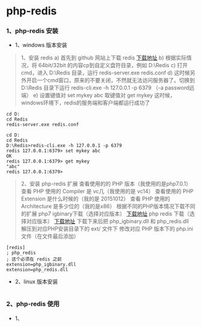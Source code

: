 # php-redis

### 1、php-redis 安装

* 1、windows 版本安装

> 1、安装 redis
> a) 首先到 github 网站上下载 redis [下载地址](https://github.com/dmajkic/redis/downloads)
> b) 根据实际情况，将 64bit/32bit 的内容cp到自定义盘符目录，例如 D:\Redis
> c) 打开cmd，进入 D:\Redis 目录，运行 redis-server.exe redis.conf
> d) 这时候另外开启一个cmd窗口，原来的不要关闭，不然就无法访问服务器了。切换到 D:\Redis 目录下运行  redis-cli.exe -h 127.0.0.1 -p 6379 （-a password远端）
> e) 设置键值对 set mykey abc  取键值对 get mykey
> 这时候，windows环境下，redis的服务端和客户端都运行成功了

```
cd D:
cd Redis
redis-server.exe redis.conf
```

```
cd D:
cd Redis
D:\Redis>redis-cli.exe -h 127.0.0.1 -p 6379
redis 127.0.0.1:6379> set mykey abc
OK
redis 127.0.0.1:6379> get mykey
"abc"
redis 127.0.0.1:6379>
```

> 2、安装 php-redis 扩展
> 查看使用的的 PHP 版本（我使用的是php7.0.1）
> 查看 PHP 使用的 Compiler 是 vc几（我使用的是 vc14）
> 查看使用的 PHP Extension 是什么时候的（我的是	20151012）
> 查看 PHP 使用的 Architecture 是多少位的（我的是x86）
> 根据不同的PHP版本情况下载不同的扩展
> php7 igbinary下载（选择对应版本） [下载地址](http://windows.php.net/downloads/pecl/releases/igbinary/) 
> php redis 下载（选择对应版本） [下载地址](https://pecl.php.net/package/redis)
> 下载下来后把 php_igbinary.dll 和 php_redis.dll 解压到对应PHP安装目录下的 ext/ 文件下
> 修改对应 PHP 版本下的 php.ini 文件（在文件最后添加）

```
[redis]
; php_redis
; 这个必须在 redis 之前
extension=php_igbinary.dll
extension=php_redis.dll
```

* 2、linux 版本安装

```

```

### 2、php-redis 使用

* 1、